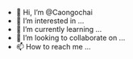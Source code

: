 - 👋 Hi, I’m @Caongochai
- 👀 I’m interested in ...
- 🌱 I’m currently learning ...
- 💞️ I’m looking to collaborate on ...
- 📫 How to reach me ...

<!---
Caongochai/Caongochai is a ✨ special ✨ repository because its `README.md` (this file) appears on your GitHub profile.
You can click the Preview link to take a look at your changes.
--->
